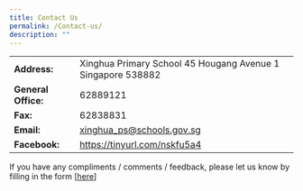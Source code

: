 ```yaml
---
title: Contact Us
permalink: /Contact-us/
description: ""
---
```


|                     |                                                               |
|---------------------|---------------------------------------------------------------|
| **Address:**        | Xinghua Primary School  45 Hougang Avenue 1  Singapore 538882 |
| **General Office:** | 62889121                                                      |
| **Fax:**            | 62838831                                                      |
| **Email:**          | xinghua_ps@schools.gov.sg                                     |
| **Facebook:**      | https://tinyurl.com/nskfu5a4                                  |

If you have any compliments / comments / feedback, please let us know by filling in the form [[here](https://form.gov.sg/63f85e87841276001204f8e3)]